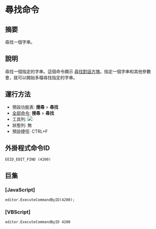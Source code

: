 # 尋找命令

## 摘要

尋找一個字串。

## 說明

尋找一個指定的字串。這個命令顯示 [尋找對話方塊](../../dlg/find/index)。指定一個字串和其他參數會，就可以開始多檔尋找指定的字串。

## 運行方法

- 預設功能表: **搜尋** \> **尋找**
- [全部命令](../tools/all_commands): **搜尋**
\> **尋找**
- 工具列: ![](../../images/editfind..png)
- 狀態列: 無
- 預設捷徑: CTRL+F

## 外掛程式命令ID

```
EEID_EDIT_FIND (4200)
```

## 巨集

### \[JavaScript\]

```
editor.ExecuteCommandByID(4200);
```

### \[VBScript\]

```
editor.ExecuteCommandByID 4200
```
